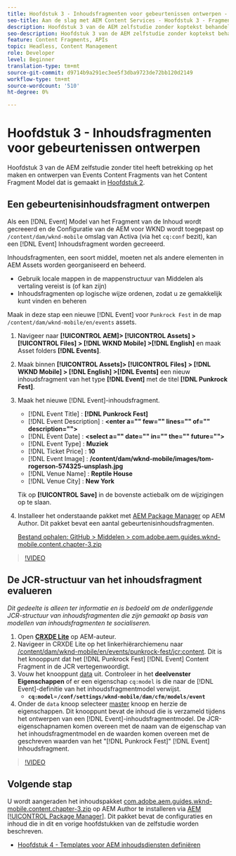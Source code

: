 ```yaml
---
title: Hoofdstuk 3 - Inhoudsfragmenten voor gebeurtenissen ontwerpen - Inhoudsservices
seo-title: Aan de slag met AEM Content Services - Hoofdstuk 3 - Fragmenten voor gebeurtenisinhoud ontwerpen
description: Hoofdstuk 3 van de AEM zelfstudie zonder koptekst behandelt het maken en ontwerpen van gebeurtenisinhoudfragmenten van het model voor inhoudsfragmenten dat in hoofdstuk 2 is gemaakt.
seo-description: Hoofdstuk 3 van de AEM zelfstudie zonder koptekst behandelt het maken en ontwerpen van gebeurtenisinhoudfragmenten van het model voor inhoudsfragmenten dat in hoofdstuk 2 is gemaakt.
feature: Content Fragments, APIs
topic: Headless, Content Management
role: Developer
level: Beginner
translation-type: tm+mt
source-git-commit: d9714b9a291ec3ee5f3dba9723de72bb120d2149
workflow-type: tm+mt
source-wordcount: '510'
ht-degree: 0%

---
```



# Hoofdstuk 3 - Inhoudsfragmenten voor gebeurtenissen ontwerpen

Hoofdstuk 3 van de AEM zelfstudie zonder titel heeft betrekking op het maken en ontwerpen van Events Content Fragments van het Content Fragment Model dat is gemaakt in [Hoofdstuk 2](./chapter-2.md).

## Een gebeurtenisinhoudsfragment ontwerpen

Als een [!DNL Event] Model van het Fragment van de Inhoud wordt gecreeerd en de Configuratie van de AEM voor WKND wordt toegepast op `/content/dam/wknd-mobile` omslag van Activa (via het `cq:conf` bezit), kan een [!DNL Event] Inhoudsfragment worden gecreeerd.

Inhoudsfragmenten, een soort middel, moeten net als andere elementen in AEM Assets worden georganiseerd en beheerd.

* Gebruik locale mappen in de mappenstructuur van Middelen als vertaling vereist is (of kan zijn)
* Inhoudsfragmenten op logische wijze ordenen, zodat u ze gemakkelijk kunt vinden en beheren

Maak in deze stap een nieuwe [!DNL Event] voor `Punkrock Fest` in de map `/content/dam/wknd-mobile/en/events` assets.

1. Navigeer naar **[!UICONTROL AEM]> [!UICONTROL Assets] > [!UICONTROL Files] > [!DNL WKND Mobile] >[!DNL English]** en maak Asset folders **[!DNL Events]**.
1. Maak binnen **[!UICONTROL Assets]> [!UICONTROL Files] > [!DNL WKND Mobile] > [!DNL English] >[!DNL Events]** een nieuw inhoudsfragment van het type **[!DNL Event]** met de titel **[!DNL Punkrock Fest]**.
1. Maak het nieuwe [!DNL Event]-inhoudsfragment.

   * [!DNL Event Title] : **[!DNL Punkrock Fest]**
   * [!DNL Event Description] :  **&lt;enter a=&quot;&quot; few=&quot;&quot; lines=&quot;&quot; of=&quot;&quot; description=&quot;&quot;>**
   * [!DNL Event Date] :  **&lt;select a=&quot;&quot; date=&quot;&quot; in=&quot;&quot; the=&quot;&quot; future=&quot;&quot;>**
   * [!DNL Event Type] :  **Muziek**
   * [!DNL Ticket Price] :  **10**
   * [!DNL Event Image] :  **/content/dam/wknd-mobile/images/tom-rogerson-574325-unsplash.jpg**
   * [!DNL Venue Name] :  **Reptile House**
   * [!DNL Venue City] :  **New York**

   Tik op **[!UICONTROL Save]** in de bovenste actiebalk om de wijzigingen op te slaan.

1. Installeer het onderstaande pakket met [AEM Package Manager](http://localhost:4502/crx/packmgr/index.jsp) op AEM Author. Dit pakket bevat een aantal gebeurtenisinhoudsfragmenten.

   [Bestand ophalen: GitHub > Middelen > com.adobe.aem.guides.wknd-mobile.content.chapter-3.zip](https://github.com/adobe/aem-guides-wknd-mobile/releases/latest)

>[!VIDEO](https://video.tv.adobe.com/v/28338/?quality=12&learn=on)

## De JCR-structuur van het inhoudsfragment evalueren

*Dit gedeelte is alleen ter informatie en is bedoeld om de onderliggende JCR-structuur van inhoudsfragmenten die zijn gemaakt op basis van modellen van inhoudsfragmenten te socialiseren.*

1. Open **[CRXDE Lite](http://localhost:4502/crx/de/index.jsp)** op AEM-auteur.
1. Navigeer in CRXDE Lite op het linkerhiërarchiemenu naar [/content/dam/wknd-mobile/en/events/punkrock-fest/jcr:content](http://localhost:4502/crx/de/index.jsp#/content/dam/wknd-mobile/en/events/punkrock-fest/jcr:content). Dit is het knooppunt dat het [!DNL Punkrock Fest] [!DNL Event] Content Fragment in de JCR vertegenwoordigt.
1. Vouw het knooppunt [data](http://localhost:4502/crx/de/index.jsp#/content/dam/wknd-mobile/en/events/punkrock-fest/jcr:content/data/master) uit.
Controleer in het **deelvenster Eigenschappen** of er een eigenschap `cq:model` is die naar de [!DNL Event]-definitie van het inhoudsfragmentmodel verwijst.
   * **`cq:model`**=**`/conf/settings/wknd-mobile/dam/cfm/models/event`**
1. Onder de `data` knoop selecteer [master](http://localhost:4502/crx/de/index.jsp#/content/dam/wknd-mobile/en/events/punkrock-fest/jcr:content/data/master) knoop en herzie de eigenschappen. Dit knooppunt bevat de inhoud die is verzameld tijdens het ontwerpen van een [!DNL Event]-inhoudsfragmentmodel. De JCR-eigenschapnamen komen overeen met de naam van de eigenschap van het inhoudsfragmentmodel en de waarden komen overeen met de geschreven waarden van het &quot;[!DNL Punkrock Fest]&quot; [!DNL Event] Inhoudsfragment.

>[!VIDEO](https://video.tv.adobe.com/v/28356/?quality=12&learn=on)

## Volgende stap

U wordt aangeraden het inhoudspakket [com.adobe.aem.guides.wknd-mobile.content.chapter-3.zip](https://github.com/adobe/aem-guides-wknd-mobile/releases/latest) op AEM Author te installeren via [AEM [!UICONTROL Package Manager]](http://localhost:4502/crx/packmgr/index.jsp). Dit pakket bevat de configuraties en inhoud die in dit en vorige hoofdstukken van de zelfstudie worden beschreven.

* [Hoofdstuk 4 - Templates voor AEM inhoudsdiensten definiëren](./chapter-4.md)
